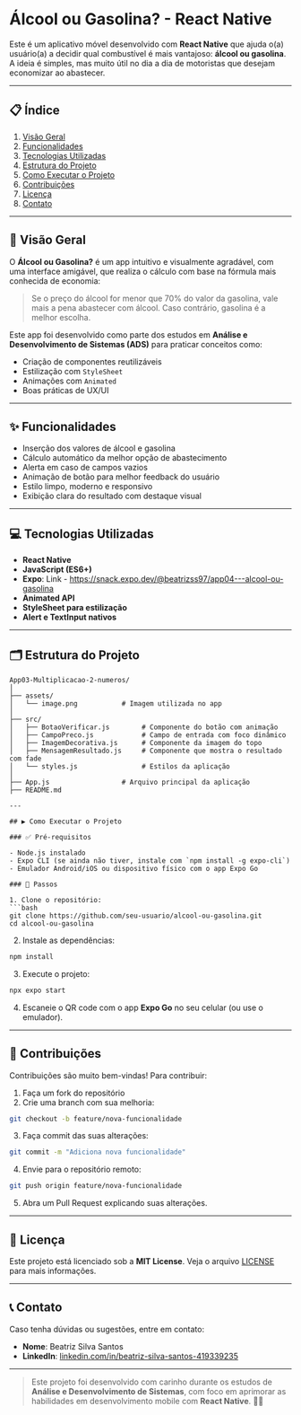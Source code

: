 # Álcool ou Gasolina? - React Native

Este é um aplicativo móvel desenvolvido com **React Native** que ajuda o(a) usuário(a) a decidir qual combustível é mais vantajoso: **álcool ou gasolina**. A ideia é simples, mas muito útil no dia a dia de motoristas que desejam economizar ao abastecer.

---

## 📋 Índice

1. [Visão Geral](#visão-geral)  
2. [Funcionalidades](#funcionalidades)  
3. [Tecnologias Utilizadas](#tecnologias-utilizadas)  
4. [Estrutura do Projeto](#estrutura-do-projeto)  
5. [Como Executar o Projeto](#como-executar-o-projeto)  
6. [Contribuições](#contribuições)  
7. [Licença](#licença)  
8. [Contato](#contato)  

---

## 🌟 Visão Geral

O **Álcool ou Gasolina?** é um app intuitivo e visualmente agradável, com uma interface amigável, que realiza o cálculo com base na fórmula mais conhecida de economia:  
> Se o preço do álcool for menor que 70% do valor da gasolina, vale mais a pena abastecer com álcool. Caso contrário, gasolina é a melhor escolha.

Este app foi desenvolvido como parte dos estudos em **Análise e Desenvolvimento de Sistemas (ADS)** para praticar conceitos como:

- Criação de componentes reutilizáveis  
- Estilização com `StyleSheet`  
- Animações com `Animated`  
- Boas práticas de UX/UI  

---

## ✨ Funcionalidades

- Inserção dos valores de álcool e gasolina  
- Cálculo automático da melhor opção de abastecimento  
- Alerta em caso de campos vazios  
- Animação de botão para melhor feedback do usuário  
- Estilo limpo, moderno e responsivo  
- Exibição clara do resultado com destaque visual  

---

## 💻 Tecnologias Utilizadas

- **React Native**  
- **JavaScript (ES6+)**  
- **Expo**: Link - https://snack.expo.dev/@beatrizss97/app04---alcool-ou-gasolina  
- **Animated API**  
- **StyleSheet para estilização**  
- **Alert e TextInput nativos**

---

## 🗂️ Estrutura do Projeto

```
App03-Multiplicacao-2-numeros/
│
├── assets/
│   └── image.png           # Imagem utilizada no app
│
├── src/
│   ├── BotaoVerificar.js        # Componente do botão com animação
│   ├── CampoPreco.js            # Campo de entrada com foco dinâmico
│   ├── ImagemDecorativa.js      # Componente da imagem do topo
│   ├── MensagemResultado.js     # Componente que mostra o resultado com fade
│   └── styles.js                # Estilos da aplicação
│
├── App.js                  # Arquivo principal da aplicação
├── README.md  

---

## ▶️ Como Executar o Projeto

### ✅ Pré-requisitos

- Node.js instalado  
- Expo CLI (se ainda não tiver, instale com `npm install -g expo-cli`)  
- Emulador Android/iOS ou dispositivo físico com o app Expo Go

### 🧭 Passos

1. Clone o repositório:
```bash
git clone https://github.com/seu-usuario/alcool-ou-gasolina.git
cd alcool-ou-gasolina
```

2. Instale as dependências:
```bash
npm install
```

3. Execute o projeto:
```bash
npx expo start
```

4. Escaneie o QR code com o app **Expo Go** no seu celular (ou use o emulador).

---

## 🤝 Contribuições

Contribuições são muito bem-vindas! Para contribuir:

1. Faça um fork do repositório  
2. Crie uma branch com sua melhoria:
```bash
git checkout -b feature/nova-funcionalidade
```
3. Faça commit das suas alterações:
```bash
git commit -m "Adiciona nova funcionalidade"
```
4. Envie para o repositório remoto:
```bash
git push origin feature/nova-funcionalidade
```
5. Abra um Pull Request explicando suas alterações.

---

## 📜 Licença

Este projeto está licenciado sob a **MIT License**. Veja o arquivo [LICENSE](LICENSE) para mais informações.

---

## 📞 Contato

Caso tenha dúvidas ou sugestões, entre em contato:

- **Nome**: Beatriz Silva Santos  
- **LinkedIn**: [linkedin.com/in/beatriz-silva-santos-419339235](https://www.linkedin.com/in/beatriz-silva-santos-419339235/)

---

> Este projeto foi desenvolvido com carinho durante os estudos de **Análise e Desenvolvimento de Sistemas**, com foco em aprimorar as habilidades em desenvolvimento mobile com **React Native**. 🚀✨
